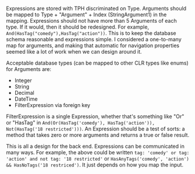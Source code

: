 Expressions are stored with TPH discriminated on Type. Arguments should be mapped to Type + "Argument" + Index (StringArgument1) in the mapping. Expressions should not have more than 5 Arguments of each type. If it would, then it should be redesigned. For example, `And(HasTag("comedy"),HasTag("action"))`. This is to keep the database schema reasonable and expressions simple. I considered a one-to-many map for arguments, and making that automatic for navigation properties seemed like a lot of work when we can design around it.

Acceptable database types (can be mapped to other CLR types like enums) for Arguments are:
- Integer
- String
- Decimal
- DateTime
- FilterExpression via foreign key

FilterExpression is a single Expression, whether that's something like "Or" or "HasTag" in `And(Or(HasTag('comedy'), HasTag('action')), Not(HasTag('18 restricted')))`. An Expression should be a test of sorts: a method that takes zero or more arguments and returns a true or false result.

This is all a design for the back end. Expressions can be communicated in many ways. For example, the above could be written `tag: 'comedy' or tag: 'action' and not tag: '18 restricted'` or `HasAnyTags('comedy', 'action') && HasNoTags('18 restriced')`. It just depends on how you map the input.
